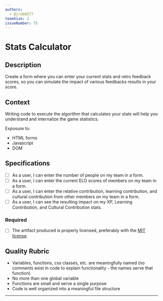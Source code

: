```yaml
---
authors:
  - @jrob8577
teamSize: 2
issueNumber: 75
---
```


# Stats Calculator

## Description

Create a form where you can enter your current stats and retro feedback scores, so you can simulate the impact of various feedbacks results in your score.
## Context

Writing code to execute the algorithm that calculates your stats will help you understand and internalize the game statistics.

Exposure to:
- HTML forms
- Javascript
- DOM 
## Specifications
- [ ] As a user, I can enter the number of people on my team in a form.
- [ ] As a user, I can enter the current ELO scores of members on my team in a form.
- [ ] As a user, I can enter the relative contribution, learning contribution, and cultural contribution from other members on my team in a form.
- [ ] As a user, I can see the resulting impact on my XP, Learning Contribution, and Cultural Contribution stats.
### Required
- [ ] The artifact produced is properly licensed, preferably with the [MIT license](https://opensource.org/licenses/MIT).
## Quality Rubric
- Variables, functions, css classes, etc. are meaningfully named (no comments exist in code to explain functionality - the names serve that function)
- No more than one global variable
- Functions are small and serve a single purpose
- Code is well organized into a meaningful file structure

---





